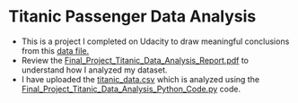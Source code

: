 # Titanic Passenger Data Analysis
* This is a project I completed on Udacity to draw meaningful conclusions from 
	this [data file.](https://www.kaggle.com/c/titanic/data) 
* Review the 
	[Final_Project_Titanic_Data_Analysis_Report.pdf](Final_Project_Titanic_Data_Analysis_Report.pdf) 
	to understand how I analyzed my dataset.
* I have uploaded the [titanic_data.csv](titanic_data.csv) which is analyzed using the 
	[Final_Project_Titanic_Data_Analysis_Python_Code.py](Final_Project_Titanic_Data_Analysis_Python_Code.py)
	code.
